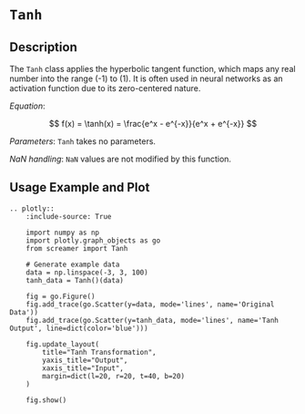 # `Tanh`

## Description

The `Tanh` class applies the hyperbolic tangent function, which maps any real number into the range \(-1\) to \(1\). It is often used in neural networks as an activation function due to its zero-centered nature.

*Equation*:

$$
f(x) = \tanh(x) = \frac{e^x - e^{-x}}{e^x + e^{-x}}
$$

*Parameters*: `Tanh` takes no parameters.

*NaN handling*: `NaN` values are not modified by this function.

## Usage Example and Plot

```{eval-rst}
.. plotly::
    :include-source: True

    import numpy as np
    import plotly.graph_objects as go
    from screamer import Tanh

    # Generate example data
    data = np.linspace(-3, 3, 100)
    tanh_data = Tanh()(data)

    fig = go.Figure()
    fig.add_trace(go.Scatter(y=data, mode='lines', name='Original Data'))
    fig.add_trace(go.Scatter(y=tanh_data, mode='lines', name='Tanh Output', line=dict(color='blue')))

    fig.update_layout(
        title="Tanh Transformation",
        yaxis_title="Output",
        xaxis_title="Input",
        margin=dict(l=20, r=20, t=40, b=20)
    )

    fig.show()
```